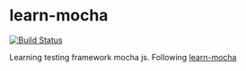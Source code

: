 # learn-mocha


[![Build Status](https://travis-ci.org/Abdelmageed/learn-mocha.svg?branch=master)](https://travis-ci.org/Abdelmageed/learn-mocha)


Learning testing framework mocha js. Following [learn-mocha](https://github.com/ideaq/learn-mocha)